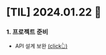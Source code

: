 # [TIL] 2024.01.22 📘

### 1. 프로젝트 준비
* API 설계 보완 [(click👆)](https://docs.google.com/spreadsheets/d/e/2PACX-1vQ2vFqt0vPhdqAwIcKV04z7oZSQGAJAm1Pn6Nyh3r75QVfvzfRPpOeXElR9PiSGiYkNbFktvGwEMKEn/pubhtml#)
